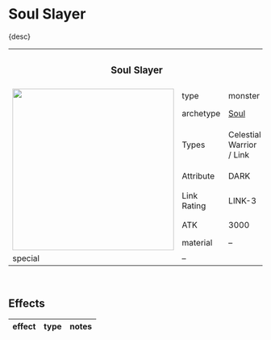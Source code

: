 # Soul Slayer

{desc}


<table>
  <tr>
    <th colspan="3"> <h3> Soul Slayer </h3> </th>
  </tr>
  <tr>
    <td rowspan="8"> <img src="../../../.assets/cards/link/Soul%20Slayer.png" width="320px"> </td>
  </tr>
  <tr>
    <td> type </td>
    <td> monster </td>
  </tr>
  <tr>
    <td> archetype </td>
    <td> <a href="../../archetypes/Soul.md">Soul</a> </td>
  </tr>
  <tr>
    <td> Types </td>
    <td> Celestial Warrior / Link </td>
  </tr>
  <tr>
    <td> Attribute </td>
    <td> DARK </td>
  </tr>
  <tr>
    <td> Link Rating </td>
    <td> LINK-3 </td>
  </tr>
  <tr>
    <td> ATK </td>
    <td> 3000 </td>
  </tr>
  <tr>
    <td> material </td>
    <td> – </td>
  </tr>
  <tr>
    <td> special </td>
    <td> – </td>
  </tr>
</table>


<br>


## Effects

| effect | type | notes |
| :----- | :--- | :---- |
